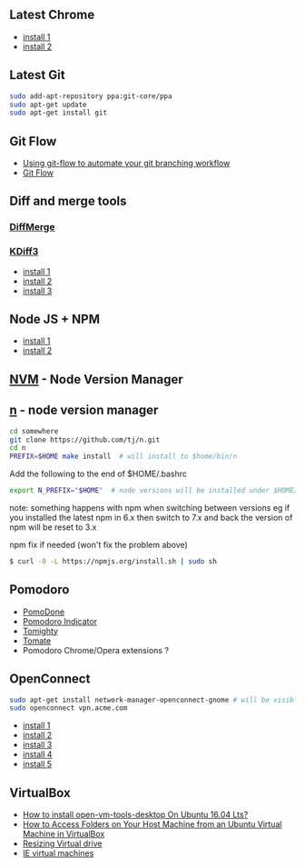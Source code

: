 ## Latest Chrome
- [install 1](http://askubuntu.com/questions/510056/how-to-install-google-chrome)
- [install 2](http://tecadmin.net/install-google-chrome-in-ubuntu/#)


## Latest Git
```Bash
sudo add-apt-repository ppa:git-core/ppa
sudo apt-get update
sudo apt-get install git
```


## Git Flow
- [Using git-flow to automate your git branching workflow](http://jeffkreeftmeijer.com/2010/why-arent-you-using-git-flow/)
- [Git Flow](https://github.com/nvie/gitflow)


## Diff and merge tools

### [DiffMerge](https://sourcegear.com/diffmerge)

### [KDiff3](http://kdiff3.sourceforge.net)
- [install 1](https://www.howtoinstall.co/en/ubuntu/xenial/kdiff3)
- [install 2](http://opensourceforgeeks.blogspot.hu/2014/07/how-to-install-kdiff3-on-ubuntu.html)
- [install 3](http://uniqueminds.co/2013/08/14/how-to-install-kdiff3-on-ubuntu.html)


## Node JS + NPM
- [install 1](https://github.com/nodesource/distributions)
- [install 2](https://www.digitalocean.com/community/tutorials/how-to-install-node-js-on-ubuntu-16-04)


## [NVM](https://github.com/creationix/nvm) - Node Version Manager


## [n](https://github.com/tj/n) - node version manager

```Bash
cd somewhere
git clone https://github.com/tj/n.git
cd n
PREFIX=$HOME make install  # will install to $home/bin/n
```

Add the following to the end of $HOME/.bashrc
```Bash
export N_PREFIX="$HOME"  # node versions will be installed under $HOME/n/versions
```

note: something happens with npm when switching between versions eg if you installed the latest npm in 6.x then switch to 7.x and back the version of npm will be reset to 3.x

npm fix if needed (won't fix the problem above)
```Bash
$ curl -0 -L https://npmjs.org/install.sh | sudo sh
```

## Pomodoro
- [PomoDone](https://pomodoneapp.com/)
- [Pomodoro Indicator](https://github.com/atareao/pomodoro-indicator)
- [Tomighty](https://launchpad.net/~pwr22/+archive/ubuntu/tomighty)
- [Tomate](https://github.com/eliostvs/tomate-gtk)
- Pomodoro Chrome/Opera extensions ?


## OpenConnect
```Bash
sudo apt-get install network-manager-openconnect-gnome # will be visible in GUI as well
sudo openconnect vpn.acme.com
```

- [install 1](http://askubuntu.com/questions/154699/how-do-i-install-the-cisco-anyconnect-vpn-client)
- [install 2](https://support.onevpn.com/knowledgebase/linux-ubuntu-anyconnect/)
- [install 3](https://technicalsanctuary.wordpress.com/2016/05/28/installing-cisco-anyconnect-vpn-on-ubuntu-16-04/)
- [install 4](http://ubuntuhandbook.org/index.php/2014/11/connect-cisco-anyconnect-vpn-ubuntu/)
- [install 5](http://askubuntu.com/questions/627638/cisco-anyconnect-compatible-vpn-openconnect-in-ubuntu-15-04)


## VirtualBox
- [How to install open-vm-tools-desktop On Ubuntu 16.04 Lts? ](https://www.devmanuals.net/install/ubuntu/ubuntu-16-04-LTS-Xenial-Xerus/how-to-install-open-vm-tools-desktop.html)
- [How to Access Folders on Your Host Machine from an Ubuntu Virtual Machine in VirtualBox](http://www.howtogeek.com/187703/how-to-access-folders-on-your-host-machine-from-an-ubuntu-virtual-machine-in-virtualbox/)
- [Resizing Virtual drive](http://askubuntu.com/questions/101715/resizing-virtual-drive/558215#558215)
- [IE virtual machines](https://developer.microsoft.com/en-us/microsoft-edge/tools/vms/)
